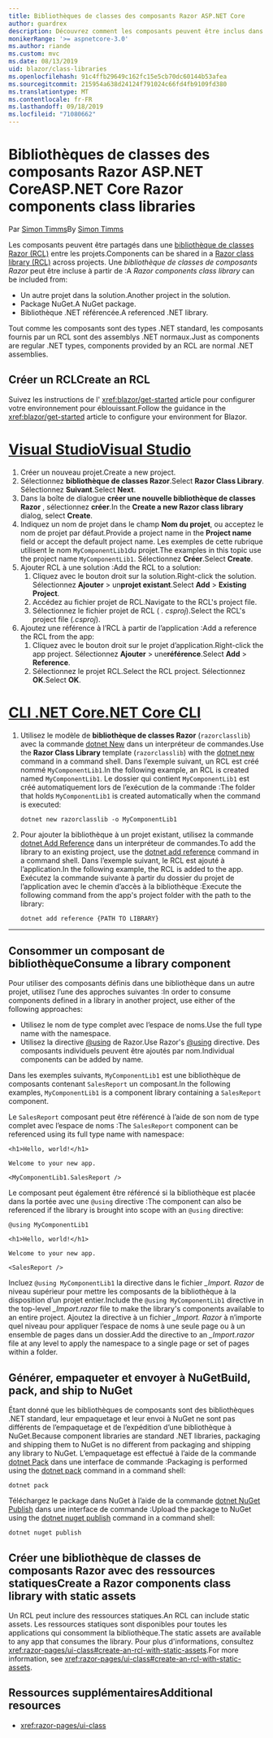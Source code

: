 ```yaml
---
title: Bibliothèques de classes des composants Razor ASP.NET Core
author: guardrex
description: Découvrez comment les composants peuvent être inclus dans des applications éblouissantes à partir d’une bibliothèque de composants externes.
monikerRange: '>= aspnetcore-3.0'
ms.author: riande
ms.custom: mvc
ms.date: 08/13/2019
uid: blazor/class-libraries
ms.openlocfilehash: 91c4ffb29649c162fc15e5cb70dc60144b53afea
ms.sourcegitcommit: 215954a638d24124f791024c66fd4fb9109fd380
ms.translationtype: MT
ms.contentlocale: fr-FR
ms.lasthandoff: 09/18/2019
ms.locfileid: "71080662"
---
```

# <a name="aspnet-core-razor-components-class-libraries"></a><span data-ttu-id="2515b-103">Bibliothèques de classes des composants Razor ASP.NET Core</span><span class="sxs-lookup"><span data-stu-id="2515b-103">ASP.NET Core Razor components class libraries</span></span>

<span data-ttu-id="2515b-104">Par [Simon Timms](https://github.com/stimms)</span><span class="sxs-lookup"><span data-stu-id="2515b-104">By [Simon Timms](https://github.com/stimms)</span></span>

<span data-ttu-id="2515b-105">Les composants peuvent être partagés dans une [bibliothèque de classes Razor (RCL)](xref:razor-pages/ui-class) entre les projets.</span><span class="sxs-lookup"><span data-stu-id="2515b-105">Components can be shared in a [Razor class library (RCL)](xref:razor-pages/ui-class) across projects.</span></span> <span data-ttu-id="2515b-106">Une *bibliothèque de classes de composants Razor* peut être incluse à partir de :</span><span class="sxs-lookup"><span data-stu-id="2515b-106">A *Razor components class library* can be included from:</span></span>

* <span data-ttu-id="2515b-107">Un autre projet dans la solution.</span><span class="sxs-lookup"><span data-stu-id="2515b-107">Another project in the solution.</span></span>
* <span data-ttu-id="2515b-108">Package NuGet.</span><span class="sxs-lookup"><span data-stu-id="2515b-108">A NuGet package.</span></span>
* <span data-ttu-id="2515b-109">Bibliothèque .NET référencée.</span><span class="sxs-lookup"><span data-stu-id="2515b-109">A referenced .NET library.</span></span>

<span data-ttu-id="2515b-110">Tout comme les composants sont des types .NET standard, les composants fournis par un RCL sont des assemblys .NET normaux.</span><span class="sxs-lookup"><span data-stu-id="2515b-110">Just as components are regular .NET types, components provided by an RCL are normal .NET assemblies.</span></span>

## <a name="create-an-rcl"></a><span data-ttu-id="2515b-111">Créer un RCL</span><span class="sxs-lookup"><span data-stu-id="2515b-111">Create an RCL</span></span>

<span data-ttu-id="2515b-112">Suivez les instructions de l' <xref:blazor/get-started> article pour configurer votre environnement pour éblouissant.</span><span class="sxs-lookup"><span data-stu-id="2515b-112">Follow the guidance in the <xref:blazor/get-started> article to configure your environment for Blazor.</span></span>

# <a name="visual-studiotabvisual-studio"></a>[<span data-ttu-id="2515b-113">Visual Studio</span><span class="sxs-lookup"><span data-stu-id="2515b-113">Visual Studio</span></span>](#tab/visual-studio)

1. <span data-ttu-id="2515b-114">Créer un nouveau projet.</span><span class="sxs-lookup"><span data-stu-id="2515b-114">Create a new project.</span></span>
1. <span data-ttu-id="2515b-115">Sélectionnez **bibliothèque de classes Razor**.</span><span class="sxs-lookup"><span data-stu-id="2515b-115">Select **Razor Class Library**.</span></span> <span data-ttu-id="2515b-116">Sélectionnez **Suivant**.</span><span class="sxs-lookup"><span data-stu-id="2515b-116">Select **Next**.</span></span>
1. <span data-ttu-id="2515b-117">Dans la boîte de dialogue **créer une nouvelle bibliothèque de classes Razor** , sélectionnez **créer**.</span><span class="sxs-lookup"><span data-stu-id="2515b-117">In the **Create a new Razor class library** dialog, select **Create**.</span></span>
1. <span data-ttu-id="2515b-118">Indiquez un nom de projet dans le champ **Nom du projet**, ou acceptez le nom de projet par défaut.</span><span class="sxs-lookup"><span data-stu-id="2515b-118">Provide a project name in the **Project name** field or accept the default project name.</span></span> <span data-ttu-id="2515b-119">Les exemples de cette rubrique utilisent le nom `MyComponentLib1`du projet.</span><span class="sxs-lookup"><span data-stu-id="2515b-119">The examples in this topic use the project name `MyComponentLib1`.</span></span> <span data-ttu-id="2515b-120">Sélectionnez **Créer**.</span><span class="sxs-lookup"><span data-stu-id="2515b-120">Select **Create**.</span></span>
1. <span data-ttu-id="2515b-121">Ajouter RCL à une solution :</span><span class="sxs-lookup"><span data-stu-id="2515b-121">Add the RCL to a solution:</span></span>
   1. <span data-ttu-id="2515b-122">Cliquez avec le bouton droit sur la solution.</span><span class="sxs-lookup"><span data-stu-id="2515b-122">Right-click the solution.</span></span> <span data-ttu-id="2515b-123">Sélectionnez **Ajouter** > un**projet existant**.</span><span class="sxs-lookup"><span data-stu-id="2515b-123">Select **Add** > **Existing Project**.</span></span>
   1. <span data-ttu-id="2515b-124">Accédez au fichier projet de RCL.</span><span class="sxs-lookup"><span data-stu-id="2515b-124">Navigate to the RCL's project file.</span></span>
   1. <span data-ttu-id="2515b-125">Sélectionnez le fichier projet de RCL ( *. csproj*).</span><span class="sxs-lookup"><span data-stu-id="2515b-125">Select the RCL's project file (*.csproj*).</span></span>
1. <span data-ttu-id="2515b-126">Ajoutez une référence à l’RCL à partir de l’application :</span><span class="sxs-lookup"><span data-stu-id="2515b-126">Add a reference the RCL from the app:</span></span>
   1. <span data-ttu-id="2515b-127">Cliquez avec le bouton droit sur le projet d’application.</span><span class="sxs-lookup"><span data-stu-id="2515b-127">Right-click the app project.</span></span> <span data-ttu-id="2515b-128">Sélectionnez **Ajouter** > une**référence**.</span><span class="sxs-lookup"><span data-stu-id="2515b-128">Select **Add** > **Reference**.</span></span>
   1. <span data-ttu-id="2515b-129">Sélectionnez le projet RCL.</span><span class="sxs-lookup"><span data-stu-id="2515b-129">Select the RCL project.</span></span> <span data-ttu-id="2515b-130">Sélectionnez **OK**.</span><span class="sxs-lookup"><span data-stu-id="2515b-130">Select **OK**.</span></span>

# <a name="net-core-clitabnetcore-cli"></a>[<span data-ttu-id="2515b-131">CLI .NET Core</span><span class="sxs-lookup"><span data-stu-id="2515b-131">.NET Core CLI</span></span>](#tab/netcore-cli)

1. <span data-ttu-id="2515b-132">Utilisez le modèle de **bibliothèque de classes Razor** (`razorclasslib`) avec la commande [dotnet New](/dotnet/core/tools/dotnet-new) dans un interpréteur de commandes.</span><span class="sxs-lookup"><span data-stu-id="2515b-132">Use the **Razor Class Library** template (`razorclasslib`) with the [dotnet new](/dotnet/core/tools/dotnet-new) command in a command shell.</span></span> <span data-ttu-id="2515b-133">Dans l’exemple suivant, un RCL est créé nommé `MyComponentLib1`.</span><span class="sxs-lookup"><span data-stu-id="2515b-133">In the following example, an RCL is created named `MyComponentLib1`.</span></span> <span data-ttu-id="2515b-134">Le dossier qui contient `MyComponentLib1` est créé automatiquement lors de l’exécution de la commande :</span><span class="sxs-lookup"><span data-stu-id="2515b-134">The folder that holds `MyComponentLib1` is created automatically when the command is executed:</span></span>

   ```dotnetcli
   dotnet new razorclasslib -o MyComponentLib1
   ```

1. <span data-ttu-id="2515b-135">Pour ajouter la bibliothèque à un projet existant, utilisez la commande [dotnet Add Reference](/dotnet/core/tools/dotnet-add-reference) dans un interpréteur de commandes.</span><span class="sxs-lookup"><span data-stu-id="2515b-135">To add the library to an existing project, use the [dotnet add reference](/dotnet/core/tools/dotnet-add-reference) command in a command shell.</span></span> <span data-ttu-id="2515b-136">Dans l’exemple suivant, le RCL est ajouté à l’application.</span><span class="sxs-lookup"><span data-stu-id="2515b-136">In the following example, the RCL is added to the app.</span></span> <span data-ttu-id="2515b-137">Exécutez la commande suivante à partir du dossier du projet de l’application avec le chemin d’accès à la bibliothèque :</span><span class="sxs-lookup"><span data-stu-id="2515b-137">Execute the following command from the app's project folder with the path to the library:</span></span>

   ```dotnetcli
   dotnet add reference {PATH TO LIBRARY}
   ```

---

## <a name="consume-a-library-component"></a><span data-ttu-id="2515b-138">Consommer un composant de bibliothèque</span><span class="sxs-lookup"><span data-stu-id="2515b-138">Consume a library component</span></span>

<span data-ttu-id="2515b-139">Pour utiliser des composants définis dans une bibliothèque dans un autre projet, utilisez l’une des approches suivantes :</span><span class="sxs-lookup"><span data-stu-id="2515b-139">In order to consume components defined in a library in another project, use either of the following approaches:</span></span>

* <span data-ttu-id="2515b-140">Utilisez le nom de type complet avec l’espace de noms.</span><span class="sxs-lookup"><span data-stu-id="2515b-140">Use the full type name with the namespace.</span></span>
* <span data-ttu-id="2515b-141">Utilisez la directive [ \@using](xref:mvc/views/razor#using) de Razor.</span><span class="sxs-lookup"><span data-stu-id="2515b-141">Use Razor's [\@using](xref:mvc/views/razor#using) directive.</span></span> <span data-ttu-id="2515b-142">Des composants individuels peuvent être ajoutés par nom.</span><span class="sxs-lookup"><span data-stu-id="2515b-142">Individual components can be added by name.</span></span>

<span data-ttu-id="2515b-143">Dans les exemples suivants, `MyComponentLib1` est une bibliothèque de composants contenant `SalesReport` un composant.</span><span class="sxs-lookup"><span data-stu-id="2515b-143">In the following examples, `MyComponentLib1` is a component library containing a `SalesReport` component.</span></span>

<span data-ttu-id="2515b-144">Le `SalesReport` composant peut être référencé à l’aide de son nom de type complet avec l’espace de noms :</span><span class="sxs-lookup"><span data-stu-id="2515b-144">The `SalesReport` component can be referenced using its full type name with namespace:</span></span>

```cshtml
<h1>Hello, world!</h1>

Welcome to your new app.

<MyComponentLib1.SalesReport />
```

<span data-ttu-id="2515b-145">Le composant peut également être référencé si la bibliothèque est placée dans la portée avec une `@using` directive :</span><span class="sxs-lookup"><span data-stu-id="2515b-145">The component can also be referenced if the library is brought into scope with an `@using` directive:</span></span>

```cshtml
@using MyComponentLib1

<h1>Hello, world!</h1>

Welcome to your new app.

<SalesReport />
```

<span data-ttu-id="2515b-146">Incluez `@using MyComponentLib1` la directive dans le fichier *_Import. Razor* de niveau supérieur pour mettre les composants de la bibliothèque à la disposition d’un projet entier.</span><span class="sxs-lookup"><span data-stu-id="2515b-146">Include the `@using MyComponentLib1` directive in the top-level *_Import.razor* file to make the library's components available to an entire project.</span></span> <span data-ttu-id="2515b-147">Ajoutez la directive à un fichier *_Import. Razor* à n’importe quel niveau pour appliquer l’espace de noms à une seule page ou à un ensemble de pages dans un dossier.</span><span class="sxs-lookup"><span data-stu-id="2515b-147">Add the directive to an *_Import.razor* file at any level to apply the namespace to a single page or set of pages within a folder.</span></span>

## <a name="build-pack-and-ship-to-nuget"></a><span data-ttu-id="2515b-148">Générer, empaqueter et envoyer à NuGet</span><span class="sxs-lookup"><span data-stu-id="2515b-148">Build, pack, and ship to NuGet</span></span>

<span data-ttu-id="2515b-149">Étant donné que les bibliothèques de composants sont des bibliothèques .NET standard, leur empaquetage et leur envoi à NuGet ne sont pas différents de l’empaquetage et de l’expédition d’une bibliothèque à NuGet.</span><span class="sxs-lookup"><span data-stu-id="2515b-149">Because component libraries are standard .NET libraries, packaging and shipping them to NuGet is no different from packaging and shipping any library to NuGet.</span></span> <span data-ttu-id="2515b-150">L’empaquetage est effectué à l’aide de la commande [dotnet Pack](/dotnet/core/tools/dotnet-pack) dans une interface de commande :</span><span class="sxs-lookup"><span data-stu-id="2515b-150">Packaging is performed using the [dotnet pack](/dotnet/core/tools/dotnet-pack) command in a command shell:</span></span>

```dotnetcli
dotnet pack
```

<span data-ttu-id="2515b-151">Téléchargez le package dans NuGet à l’aide de la commande [dotnet NuGet Publish](/dotnet/core/tools/dotnet-nuget-push) dans une interface de commande :</span><span class="sxs-lookup"><span data-stu-id="2515b-151">Upload the package to NuGet using the [dotnet nuget publish](/dotnet/core/tools/dotnet-nuget-push) command in a command shell:</span></span>

```dotnetcli
dotnet nuget publish
```

## <a name="create-a-razor-components-class-library-with-static-assets"></a><span data-ttu-id="2515b-152">Créer une bibliothèque de classes de composants Razor avec des ressources statiques</span><span class="sxs-lookup"><span data-stu-id="2515b-152">Create a Razor components class library with static assets</span></span>

<span data-ttu-id="2515b-153">Un RCL peut inclure des ressources statiques.</span><span class="sxs-lookup"><span data-stu-id="2515b-153">An RCL can include static assets.</span></span> <span data-ttu-id="2515b-154">Les ressources statiques sont disponibles pour toutes les applications qui consomment la bibliothèque.</span><span class="sxs-lookup"><span data-stu-id="2515b-154">The static assets are available to any app that consumes the library.</span></span> <span data-ttu-id="2515b-155">Pour plus d'informations, consultez <xref:razor-pages/ui-class#create-an-rcl-with-static-assets>.</span><span class="sxs-lookup"><span data-stu-id="2515b-155">For more information, see <xref:razor-pages/ui-class#create-an-rcl-with-static-assets>.</span></span>

## <a name="additional-resources"></a><span data-ttu-id="2515b-156">Ressources supplémentaires</span><span class="sxs-lookup"><span data-stu-id="2515b-156">Additional resources</span></span>

* <xref:razor-pages/ui-class>
